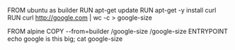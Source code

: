 FROM ubuntu as builder
RUN apt-get update
RUN apt-get -y install curl
RUN curl http://google.com | wc -c > google-size


FROM alpine
COPY --from=builder /google-size /google-size
ENTRYPOINT echo google is this big; cat google-size